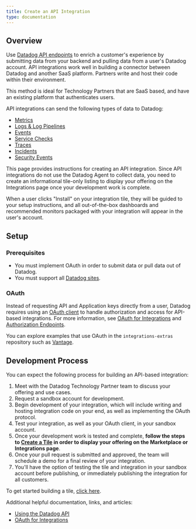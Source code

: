```yaml
---
title: Create an API Integration
type: documentation
---
```


## Overview

Use [Datadog API endpoints][1] to enrich a customer's experience by submitting data from your backend and pulling data from a user's Datadog account. API integrations work well in building a connector between Datadog and another SaaS platform. Partners write and host their code within their environment.

 This method is ideal for Technology Partners that are SaaS based, and have an existing platform that authenticates users.

API integrations can send the following types of data to Datadog:

- [Metrics][2]
- [Logs & Log Pipelines][3]
- [Events][4]
- [Service Checks][5]
- [Traces][6]
- [Incidents][7]
- [Security Events][8]

This page provides instructions for creating an API integration. Since API integrations do not use the Datadog Agent to collect data, you need to create an informational tile-only listing to display your offering on the Integrations page once your development work is complete.

When a user clicks "Install" on your integration tile, they will be guided to your setup instructions, and all out-of-the-box dashboards and recommended monitors packaged with your integration will appear in the user's account.

## Setup

### Prerequisites

- You must implement OAuth in order to submit data or pull data out of Datadog. 
- You must support all [Datadog sites][12].

### OAuth
Instead of requesting API and Application keys directly from a user, Datadog requires using an [OAuth client][14] to handle authorization and access for API-based integrations. For more information, see [OAuth for Integrations][15] and [Authorization Endpoints][16]. 

You can explore examples that use OAuth in the `integrations-extras` repository such as [Vantage][17].

## Development Process

You can expect the following process for building an API-based integration:
1. Meet with the Datadog Technology Partner team to discuss your offering and use cases.
2. Request a sandbox account for development.
3. Begin development of your integration, which will include writing and hosting integration code on your end, as well as implementing the OAuth protocol.
4. Test your integration, as well as your OAuth client, in your sandbox account.
5. Once your development work is tested and complete, **follow the steps to [Create a Tile][24] in order to display your offering on the Marketplace or Integrations page**.
6. Once your pull request is submitted and approved, the team will schedule a demo for a final review of your integration.
7. You'll have the option of testing the tile and integration in your sandbox account before publishing, or immediately publishing the integration for all customers. 

To get started building a tile, [click here][24]. 


Additional helpful documentation, links, and articles:

- [Using the Datadog API][1]
- [OAuth for Integrations][14]

[1]: https://docs.datadoghq.com/api/latest/using-the-api/
[2]: https://docs.datadoghq.com/api/latest/metrics/
[3]: https://docs.datadoghq.com/logs/faq/partner_log_integration/
[4]: https://docs.datadoghq.com/api/latest/events/
[5]: https://docs.datadoghq.com/api/latest/service-checks/
[6]: https://docs.datadoghq.com/tracing/guide/send_traces_to_agent_by_api/
[7]: https://docs.datadoghq.com/api/latest/incidents/
[8]: https://docs.datadoghq.com/api/latest/security-monitoring/
[9]: https://docs.datadoghq.com/developers/#creating-your-own-solution
[10]: https://docs.datadoghq.com/account_management/api-app-keys/#api-keys
[11]: https://docs.datadoghq.com/account_management/api-app-keys/#application-keys
[12]: https://docs.datadoghq.com/getting_started/site
[13]: https://docs.datadoghq.com/account_management/api-app-keys/
[14]: https://docs.datadoghq.com/developers/authorization/
[15]: https://docs.datadoghq.com/developers/integrations/oauth_for_integrations/
[16]: https://docs.datadoghq.com/developers/authorization/oauth2_endpoints/
[17]: https://github.com/DataDog/integrations-extras/tree/master/vantage
[18]: https://www.python.org/downloads/
[19]: https://pypi.org/project/datadog-checks-dev/
[20]: https://docs.datadoghq.com/developers/integrations/check_references/#manifest-file
[21]: https://github.com/DataDog/integrations-extras/
[22]: https://app.datadoghq.com/integrations
[23]: /developers/integrations/python
[24]: https://docs.datadoghq.com/developers/integrations/create_a_tile